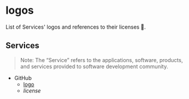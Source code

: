 # logos
List of Services' logos and references to their licenses 📑.

## Services

> Note: The “Service” refers to the applications, software, products, and services provided to software development community.

- GitHub
  - [logo](https://github.com/logos)
  - _license_

